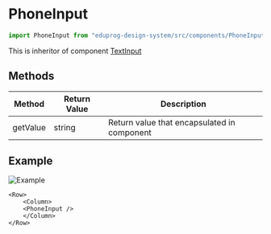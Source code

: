 # PhoneInput

```js
import PhoneInput from "eduprog-design-system/src/components/PhoneInput.vue";
```

This is inheritor of component [TextInput](TextInput.md)

## Methods

| Method   | Return Value | Description                                 |
| -------- | ------------ | ------------------------------------------- |
| getValue | string       | Return value that encapsulated in component |

## Example

![Example](https://i.imgur.com/JSxa67f.png)

```vue
<Row>
    <Column>
    <PhoneInput />
    </Column>
</Row>
```
